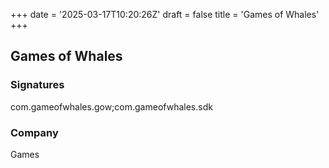 +++
date = '2025-03-17T10:20:26Z'
draft = false
title = 'Games of Whales'
+++

## Games of Whales


### Signatures

com.gameofwhales.gow;com.gameofwhales.sdk

### Company

Games